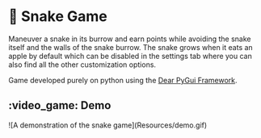 # :snake: Snake Game

Maneuver a snake in its burrow and earn points while avoiding the snake itself and the walls of the snake burrow. The snake grows when it eats an apple by default which can be disabled in the settings tab where you can also find all the other customization options.

Game developed purely on python using the [Dear PyGui Framework](https://github.com/hoffstadt/DearPyGui).

<h2>:video_game: Demo</h2>
![A demonstration of the snake game](Resources/demo.gif)
